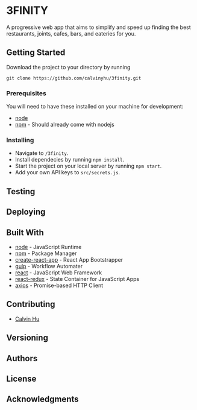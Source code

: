 # 3FINITY

A progressive web app that aims to simplify and speed up finding the best restaurants, joints, cafes, bars, and eateries for you.

## Getting Started

Download the project to your directory by running
```
git clone https://github.com/calvinyhu/3finity.git
```

### Prerequisites

You will need to have these installed on your machine for development:
- [node](https://nodejs.org/en/)
- [npm](https://www.npmjs.com/get-npm) - Should already come with nodejs

### Installing

- Navigate to `/3finity`.
- Install dependecies by running `npm install`.
- Start the project on your local server by running `npm start`.
- Add your own API keys to `src/secrets.js`.

## Testing

## Deploying

## Built With

- [node](https://nodejs.org/en/) - JavaScript Runtime
- [npm](https://docs.npmjs.com/) - Package Manager
- [create-react-app](https://github.com/facebookincubator/create-react-app) - React App Bootstrapper
- [gulp](https://github.com/gulpjs/gulp/blob/v3.9.1/docs/API.md) - Workflow Automater
- [react](https://reactjs.org/) - JavaScript Web Framework
- [react-redux](https://redux.js.org/basics/usagewithreact) - State Container for JavaScript Apps
- [axios](https://www.npmjs.com/package/axios) - Promise-based HTTP Client

## Contributing

- [Calvin Hu](https://github.com/calvinyhu)

## Versioning

## Authors

## License

## Acknowledgments

